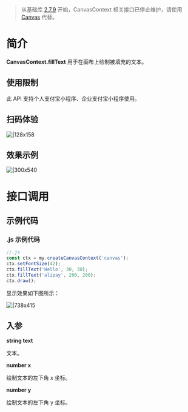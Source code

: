 > 从基础库 [2.7.9](https://opendocs.alipay.com/mini/framework/lib-upgrade-v2) 开始，CanvasContext 相关接口已停止维护，请使用 [Canvas](https://opendocs.alipay.com/mini/01vzqv) 代替。

# 简介

**CanvasContext.fillText** 用于在画布上绘制被填充的文本。

## 使用限制

此 API 支持个人支付宝小程序、企业支付宝小程序使用。

## 扫码体验

![|128x158](https://cdn.nlark.com/yuque/0/2021/png/179989/1624875098340-de7b28ef-eaa0-43f9-8e97-632b6b64c2bd.png#align=left&display=inline&height=158&margin=%5Bobject%20Object%5D&name=1.png&originHeight=158&originWidth=128&size=17896&status=done&style=stroke&width=128)

## 效果示例

![|300x540](https://cdn.nlark.com/yuque/0/2021/gif/179989/1624875109938-9b0759ce-f52a-4d9d-b3b0-b38c567cdd29.gif#align=left&display=inline&height=540&margin=%5Bobject%20Object%5D&name=2.gif&originHeight=540&originWidth=300&size=1429075&status=done&style=stroke&width=300)

# 接口调用

## 示例代码

### .js 示例代码

```javascript
//.js
const ctx = my.createCanvasContext('canvas');
ctx.setFontSize(42);
ctx.fillText('Hello', 30, 30);
ctx.fillText('alipay', 200, 200);
ctx.draw();
```

显示效果如下图所示：

![|738x415](https://cdn.nlark.com/yuque/0/2021/png/179989/1624875128885-24578f92-6180-4646-81b1-f9d3d1a6a36b.png#align=left&display=inline&height=720&margin=%5Bobject%20Object%5D&name=3.png&originHeight=720&originWidth=1280&size=29599&status=done&style=none&width=1280)

## 入参

**string text**

文本。

**number x**

绘制文本的左下角 x 坐标。

**number y**

绘制文本的左下角 y 坐标。

